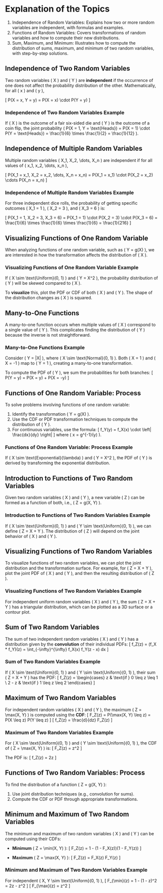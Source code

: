 
# Explanation of the Topics

1. Independence of Random Variables: Explains how two or more random variables are independent, with formulas and examples.</li>
2. Functions of Random Variables: Covers transformations of random variables and how to compute their new distributions.</li>
3. Sum, Maximum, and Minimum: Illustrates how to compute the distribution of sums, maximum, and minimum of two random variables, with step-by-step solutions.

## Independence of Two Random Variables

Two random variables \( X \) and \( Y \) are **independent** if the occurrence of one does not affect the probability distribution of the other. Mathematically, for all \( x \) and \( y \),

\[
P(X = x, Y = y) = P(X = x) \cdot P(Y = y)
\]

### Independence of Two Random Variables Example

If \( X \) is the outcome of a fair six-sided die and \( Y \) is the outcome of a coin flip, the joint probability \( P(X = 1, Y = \text{Heads}) = P(X = 1) \cdot P(Y = \text{Heads}) = \frac{1}{6} \times \frac{1}{2} = \frac{1}{12} \).

## Independence of Multiple Random Variables

Multiple random variables \( X_1, X_2, \dots, X_n \) are independent if for all values of \( x_1, x_2, \dots, x_n \),

\[
P(X_1 = x_1, X_2 = x_2, \dots, X_n = x_n) = P(X_1 = x_1) \cdot P(X_2 = x_2) \cdots P(X_n = x_n)
\]

### Independence of Multiple Random Variables Example

For three independent dice rolls, the probability of getting specific outcomes \( X_1 = 1 \), \( X_2 = 3 \), and \( X_3 = 6 \) is:

\[
P(X_1 = 1, X_2 = 3, X_3 = 6) = P(X_1 = 1) \cdot P(X_2 = 3) \cdot P(X_3 = 6) = \frac{1}{6} \times \frac{1}{6} \times \frac{1}{6} = \frac{1}{216}
\]

## Visualizing Functions of One Random Variable

When analyzing functions of one random variable, such as \( Y = g(X) \), we are interested in how the transformation affects the distribution of \( X \).

### Visualizing Functions of One Random Variable Example

If \( X \sim \text{Uniform}(0, 1) \) and \( Y = X^2 \), the probability distribution of \( Y \) will be skewed compared to \( X \).

To **visualize** this, plot the PDF or CDF of both \( X \) and \( Y \). The shape of the distribution changes as \( X \) is squared.

## Many-to-One Functions

A many-to-one function occurs when multiple values of \( X \) correspond to a single value of \( Y \). This complicates finding the distribution of \( Y \) because the inverse is not straightforward.

### Many-to-One Functions Example

Consider \( Y = |X| \), where \( X \sim \text{Normal}(0, 1) \). Both \( X = 1 \) and \( X = -1 \) map to \( Y = 1 \), creating a many-to-one transformation.

To compute the PDF of \( Y \), we sum the probabilities for both branches:
\[
P(Y = y) = P(X = y) + P(X = -y)
\]

## Functions of One Random Variable: Process

To solve problems involving functions of one random variable:

1. Identify the transformation \( Y = g(X) \).
2. Use the CDF or PDF transformation techniques to compute the distribution of \( Y \).
3. For continuous variables, use the formula:
\[
f_Y(y) = f_X(x) \cdot \left| \frac{dx}{dy} \right|
\]
where \( x = g^{-1}(y) \).

### Functions of One Random Variable: Process Example

If \( X \sim \text{Exponential}(\lambda) \) and \( Y = X^2 \), the PDF of \( Y \) is derived by transforming the exponential distribution.

## Introduction to Functions of Two Random Variables

Given two random variables \( X \) and \( Y \), a new variable \( Z \) can be formed as a function of both, i.e., \( Z = g(X, Y) \).

### Introduction to Functions of Two Random Variables Example

If \( X \sim \text{Uniform}(0, 1) \) and \( Y \sim \text{Uniform}(0, 1) \), we can define \( Z = X + Y \). The distribution of \( Z \) will depend on the joint behavior of \( X \) and \( Y \).

## Visualizing Functions of Two Random Variables

To visualize functions of two random variables, we can plot the joint distribution and the transformation surface. For example, for \( Z = X + Y \), plot the joint PDF of \( X \) and \( Y \), and then the resulting distribution of \( Z \).

### Visualizing Functions of Two Random Variables Example

For independent uniform random variables \( X \) and \( Y \), the sum \( Z = X + Y \) has a triangular distribution, which can be plotted as a 3D surface or a contour plot.

## Sum of Two Random Variables

The sum of two independent random variables \( X \) and \( Y \) has a distribution given by the **convolution** of their individual PDFs:
\[
f_Z(z) = (f_X * f_Y)(z) = \int_{-\infty}^{\infty} f_X(x) f_Y(z - x) dx
\]

### Sum of Two Random Variables Example

If \( X \sim \text{Uniform}(0, 1) \) and \( Y \sim \text{Uniform}(0, 1) \), their sum \( Z = X + Y \) has the PDF:
\[
f_Z(z) =
\begin{cases}
z & \text{if } 0 \leq z \leq 1 \\
2 - z & \text{if } 1 \leq z \leq 2
\end{cases}
\]

## Maximum of Two Random Variables

For independent random variables \( X \) and \( Y \), the maximum \( Z = \max(X, Y) \) is computed using the **CDF**:
\[
F_Z(z) = P(\max(X, Y) \leq z) = P(X \leq z) P(Y \leq z)
\]
\[
f_Z(z) = \frac{d}{dz} F_Z(z)
\]

### Maximum of Two Random Variables Example

For \( X \sim \text{Uniform}(0, 1) \) and \( Y \sim \text{Uniform}(0, 1) \), the CDF of \( Z = \max(X, Y) \) is:
\[
F_Z(z) = z^2
\]

The PDF is:
\[
f_Z(z) = 2z
\]

## Functions of Two Random Variables: Process

To find the distribution of a function \( Z = g(X, Y) \):

1. Use joint distribution techniques (e.g., convolution for sums).
2. Compute the CDF or PDF through appropriate transformations.

## Minimum and Maximum of Two Random Variables

The minimum and maximum of two random variables \( X \) and \( Y \) can be computed using their CDFs:

- **Minimum** \( Z = \min(X, Y) \):
  \[
  F_Z(z) = 1 - (1 - F_X(z))(1 - F_Y(z))
  \]

- **Maximum** \( Z = \max(X, Y) \):
  \[
  F_Z(z) = F_X(z) F_Y(z)
  \]

### Minimum and Maximum of Two Random Variables Example

For independent \( X, Y \sim \text{Uniform}(0, 1) \),
\[
F_{\min}(z) = 1 - (1 - z)^2 = 2z - z^2
\]
\[
F_{\max}(z) = z^2
\]





